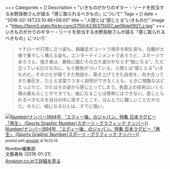 +++
Categories = []
Description = "いきものがかりのギター・リードを担当する水野良樹さんが語る「感じ取られるべきもの」について"
Tags = []
date = "2016-02-14T23:10:46+08:00"
title = "人間とは”感じとる”いきものだ"
image = "https://farm3.staticflickr.com/2750/4236375007_ae06de0927_z.jpg"
+++
いきものがかりのギター・リードを担当する水野良樹さんが語る「感じ取られるべきもの」について:

> イチローが打席に立つ姿も、錦織圭がコートで相手を睨む姿も、白鵬が土俵で重々しく構える姿も。エンターテインメントであろうと、スポーツであろうと、強き者は、勝負に臨むその立ち姿がかならず"絵になる"。ただ立っているだけなのに、もう勝負がついている。人間とは”感じとる”いきものだ。そのひとが経てきた物語を、築き上げてきた自信を、向き合ってきた重圧を、たとえ言葉でうまく説明ができなくとも、ときに残酷なほどたっぷりと、ひとはその姿から感じとってしまう。表面上の技術はいくら積み重ねることができても、絵になることは簡単にはできない。感じとられるべきものを自分の中に宿すことこそ、ほんとうに難しいことだからだ。ゆえに、絵になるひとは、すでに強い。

<div class="amazlet-box" style="margin-bottom:0px;"><div class="amazlet-image" style="float:left;margin:0px 12px 1px 0px;"><a href="https://www.amazon.co.jp/exec/obidos/ASIN/B00GNTWEB0/simsnes-22/ref=nosim/" name="amazletlink" target="_blank"><img src="https://images-na.ssl-images-amazon.com/images/I/51AWB144R0L._SL160_.jpg" alt="Number(ナンバー)894号 〝エディー後〟のジャパン。特集 日本ラグビー「再生」 (Sports Graphic Number(スポーツ・グラフィック ナンバー))" style="border: none;" /></a></div><div class="amazlet-info" style="line-height:120%; margin-bottom: 10px"><div class="amazlet-name" style="margin-bottom:10px;line-height:120%"><a href="https://www.amazon.co.jp/exec/obidos/ASIN/B00GNTWEB0/simsnes-22/ref=nosim/" name="amazletlink" target="_blank">Number(ナンバー)894号 〝エディー後〟のジャパン。特集 日本ラグビー「再生」 (Sports Graphic Number(スポーツ・グラフィック ナンバー))</a><div class="amazlet-powered-date" style="font-size:80%;margin-top:5px;line-height:120%">posted with <a href="http://www.amazlet.com/" title="amazlet" target="_blank">amazlet</a> at 16.02.14</div></div><div class="amazlet-detail">Number編集部 <br />文藝春秋 (2016-01-21)<br /></div><div class="amazlet-sub-info" style="float: left;"><div class="amazlet-link" style="margin-top: 5px"><a href="https://www.amazon.co.jp/exec/obidos/ASIN/B00GNTWEB0/simsnes-22/ref=nosim/" name="amazletlink" target="_blank">Amazon.co.jpで詳細を見る</a></div></div></div><div class="amazlet-footer" style="clear: left"></div></div>
